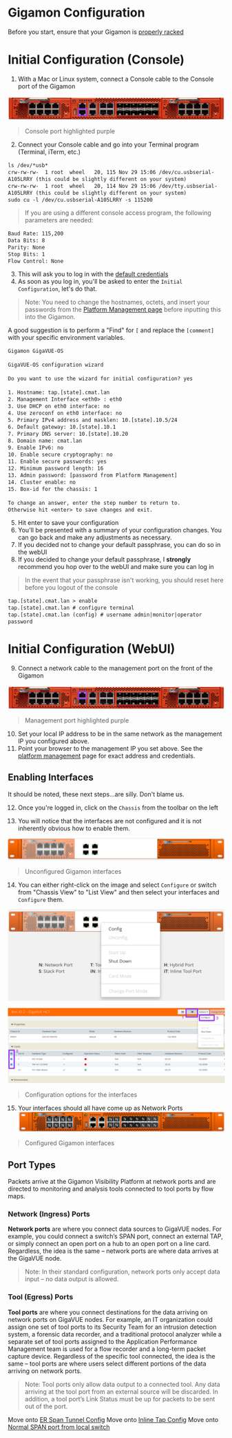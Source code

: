 # Gigamon Configuration

Before you start, ensure that your Gigamon is [properly racked](../hardware-assembly.md)

# Initial Configuration (Console)

1. With a Mac or Linux system, connect a Console cable to the Console port of the Gigamon  

![](../../images/gigamon-console.png)  

> Console port highlighted purple

2. Connect your Console cable and go into your Terminal program (Terminal, iTerm, etc.)
```
ls /dev/*usb*
crw-rw-rw-  1 root  wheel   20, 115 Nov 29 15:06 /dev/cu.usbserial-A105LRRY (this could be slightly different on your system)
crw-rw-rw-  1 root  wheel   20, 114 Nov 29 15:06 /dev/tty.usbserial-A105LRRY (this could be slightly different on your system)
sudo cu -l /dev/cu.usbserial-A105LRRY -s 115200
```
> If you are using a different console access program, the following parameters are needed:

```
Baud Rate: 115,200
Data Bits: 8
Parity: None
Stop Bits: 1
Flow Control: None
```
3. This will ask you to log in with the [default credentials](../credentials.md)
4. As soon as you log in, you'll be asked to enter the `Initial Configuration`, let's do that.

> Note: You need to change the hostnames, octets, and insert your passwords from the [Platform Management page](../platform-management.md) before inputting this into the Gigamon.

A good suggestion is to perform a "Find" for `[` and replace the `[comment]` with your specific environment variables.

```
Gigamon GigaVUE-OS

GigaVUE-OS configuration wizard

Do you want to use the wizard for initial configuration? yes

1. Hostname: tap.[state].cmat.lan
2. Management Interface <eth0> : eth0
3. Use DHCP on eth0 interface: no
4. Use zeroconf on eth0 interface: no
5. Primary IPv4 address and masklen: 10.[state].10.5/24
6. Default gateway: 10.[state].10.1
7. Primary DNS server: 10.[state].10.20
8. Domain name: cmat.lan
9. Enable IPv6: no
10. Enable secure cryptography: no
11. Enable secure passwords: yes
12. Minimum password length: 16
13. Admin password: [password from Platform Management]
14. Cluster enable: no
15. Box-id for the chassis: 1

To change an answer, enter the step number to return to.
Otherwise hit <enter> to save changes and exit.
```
5. Hit enter to save your configuration
6. You'll be presented with a summary of your configuration changes. You can go back and make any adjustments as necessary.  
7. If you decided not to change your default passphrase, you can do so in the webUI  
8. If you decided to change your default passphrase, I **strongly** recommend you hop over to the webUI and make sure you can log in  

> In the event that your passphrase isn't working, you should reset here before you logout of the console

```
tap.[state].cmat.lan > enable
tap.[state].cmat.lan # configure terminal
tap.[state].cmat.lan (config) # username admin|monitor|operator password
```

# Initial Configuration (WebUI)
9. Connect a network cable to the management port on the front of the Gigamon

![](../../images/gigamon-management.png)

> Management port highlighted purple  

10. Set your local IP address to be in the same network as the management IP you configured above.
11. Point your browser to the management IP you set above. See the [platform management](../platform-management.md) page for exact address and credentials.

## Enabling Interfaces
It should be noted, these next steps...are silly. Don't blame us.

12. Once you're logged in, click on the `Chassis` from the toolbar on the left

13. You will notice that the interfaces are not configured and it is not inherently obvious how to enable them.

![](../../images/gigamon-unconfigured.png)  

> Unconfigured Gigamon interfaces

14. You can either right-click on the image and select `Configure` or switch from "Chassis View" to "List View" and then select your interfaces and `Configure` them.

![](../../images/gigamon-rightclick-configure.png)  

![](../../images/gigamon-menu-configure.png)  

> Configuration options for the interfaces

15. Your interfaces should all have come up as Network Ports
![](../../images/gigamon-configured.png)
> Configured Gigamon interfaces

## Port Types
Packets arrive at the Gigamon Visibility Platform at network ports and are directed to monitoring and analysis tools connected to tool ports by flow maps.

### Network (Ingress) Ports
**Network ports** are where you connect data sources to GigaVUE nodes. For example, you could connect a switch’s SPAN port, connect an external TAP, or simply connect an open port on a hub to an open port on a line card. Regardless, the idea is the same – network ports are where data arrives at the GigaVUE node.

> Note:	In their standard configuration, network ports only accept data input – no data output is allowed.

### Tool (Egress) Ports
**Tool ports** are where you connect destinations for the data arriving on network ports on GigaVUE nodes. For example, an IT organization could assign one set of tool ports to its Security Team for an intrusion detection system, a forensic data recorder, and a traditional protocol analyzer while a separate set of tool ports assigned to the Application Performance Management team is used for a flow recorder and a long-term packet capture device. Regardless of the specific tool connected, the idea is the same – tool ports are where users select different portions of the data arriving on network ports.

> Note:	Tool ports only allow data output to a connected tool. Any data arriving at the tool port from an external source will be discarded. In addition, a tool port’s Link Status must be up for packets to be sent out of the port.


Move onto [ER Span Tunnel Config](../gigamon/erspan.md)
Move onto [Inline Tap Config](../gigamon/inline_tap.md)
Move onto [Normal SPAN port from local switch](../gigamon/span_termination.md)
